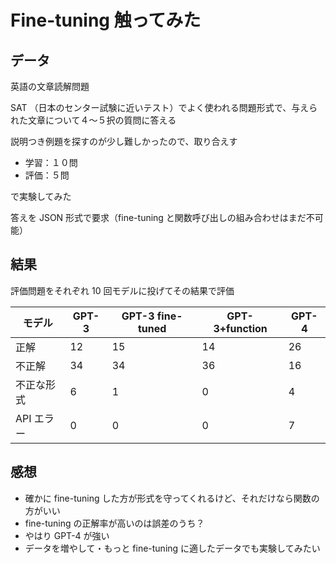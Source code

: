 # Fine-tuning 触ってみた

## データ

英語の文章読解問題

SAT （日本のセンター試験に近いテスト）でよく使われる問題形式で、与えられた文章について４〜５択の質問に答える

説明つき例題を探すのが少し難しかったので、取り合えす

- 学習：１０問
- 評価：５問

で実験してみた

答えを JSON 形式で要求（fine-tuning と関数呼び出しの組み合わせはまだ不可能）

## 結果

評価問題をそれぞれ 10 回モデルに投げてその結果で評価

| モデル     | GPT-3 | GPT-3 fine-tuned | GPT-3+function | GPT-4 |
| ---------- | ----- | ---------------- | -------------- | ----- |
| 正解       | 12    | 15               | 14             | 26    |
| 不正解     | 34    | 34               | 36             | 16    |
| 不正な形式 | 6     | 1                | 0              | 4     |
| API エラー | 0     | 0                | 0              | 7     |

## 感想

- 確かに fine-tuning した方が形式を守ってくれるけど、それだけなら関数の方がいい
- fine-tuning の正解率が高いのは誤差のうち？
- やはり GPT-4 が強い
- データを増やして・もっと fine-tuning に適したデータでも実験してみたい
